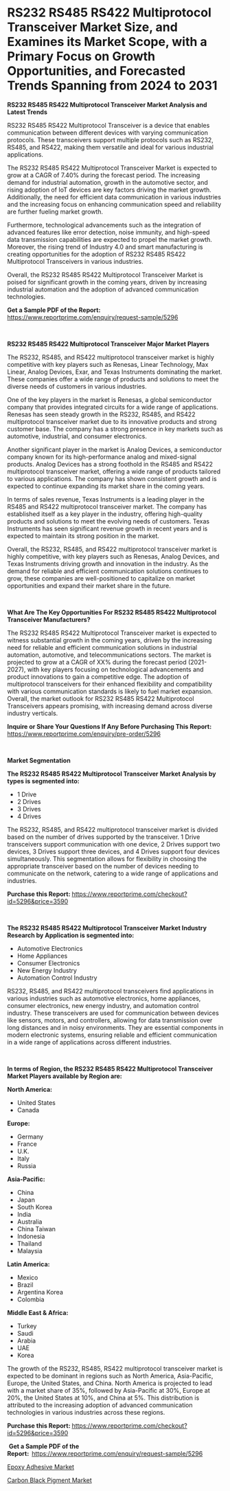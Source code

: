 <p><h1>RS232 RS485 RS422 Multiprotocol Transceiver Market Size, and Examines its Market Scope, with a Primary Focus on Growth Opportunities, and Forecasted Trends Spanning from 2024 to 2031</h1></p><p><strong>RS232 RS485 RS422 Multiprotocol Transceiver Market Analysis and Latest Trends</strong></p>
<p><p>RS232 RS485 RS422 Multiprotocol Transceiver is a device that enables communication between different devices with varying communication protocols. These transceivers support multiple protocols such as RS232, RS485, and RS422, making them versatile and ideal for various industrial applications.</p><p>The RS232 RS485 RS422 Multiprotocol Transceiver Market is expected to grow at a CAGR of 7.40% during the forecast period. The increasing demand for industrial automation, growth in the automotive sector, and rising adoption of IoT devices are key factors driving the market growth. Additionally, the need for efficient data communication in various industries and the increasing focus on enhancing communication speed and reliability are further fueling market growth.</p><p>Furthermore, technological advancements such as the integration of advanced features like error detection, noise immunity, and high-speed data transmission capabilities are expected to propel the market growth. Moreover, the rising trend of Industry 4.0 and smart manufacturing is creating opportunities for the adoption of RS232 RS485 RS422 Multiprotocol Transceivers in various industries.</p><p>Overall, the RS232 RS485 RS422 Multiprotocol Transceiver Market is poised for significant growth in the coming years, driven by increasing industrial automation and the adoption of advanced communication technologies.</p></p>
<p><strong>Get a Sample PDF of the Report:&nbsp;</strong> <a href="https://www.reportprime.com/enquiry/request-sample/5296">https://www.reportprime.com/enquiry/request-sample/5296</a></p>
<p>&nbsp;</p>
<p><strong>RS232 RS485 RS422 Multiprotocol Transceiver Major Market Players</strong></p>
<p><p>The RS232, RS485, and RS422 multiprotocol transceiver market is highly competitive with key players such as Renesas, Linear Technology, Max Linear, Analog Devices, Exar, and Texas Instruments dominating the market. These companies offer a wide range of products and solutions to meet the diverse needs of customers in various industries.</p><p>One of the key players in the market is Renesas, a global semiconductor company that provides integrated circuits for a wide range of applications. Renesas has seen steady growth in the RS232, RS485, and RS422 multiprotocol transceiver market due to its innovative products and strong customer base. The company has a strong presence in key markets such as automotive, industrial, and consumer electronics.</p><p>Another significant player in the market is Analog Devices, a semiconductor company known for its high-performance analog and mixed-signal products. Analog Devices has a strong foothold in the RS485 and RS422 multiprotocol transceiver market, offering a wide range of products tailored to various applications. The company has shown consistent growth and is expected to continue expanding its market share in the coming years.</p><p>In terms of sales revenue, Texas Instruments is a leading player in the RS485 and RS422 multiprotocol transceiver market. The company has established itself as a key player in the industry, offering high-quality products and solutions to meet the evolving needs of customers. Texas Instruments has seen significant revenue growth in recent years and is expected to maintain its strong position in the market.</p><p>Overall, the RS232, RS485, and RS422 multiprotocol transceiver market is highly competitive, with key players such as Renesas, Analog Devices, and Texas Instruments driving growth and innovation in the industry. As the demand for reliable and efficient communication solutions continues to grow, these companies are well-positioned to capitalize on market opportunities and expand their market share in the future.</p></p>
<p>&nbsp;</p>
<p><strong>What Are The Key Opportunities For RS232 RS485 RS422 Multiprotocol Transceiver Manufacturers?</strong></p>
<p><p>The RS232 RS485 RS422 Multiprotocol Transceiver market is expected to witness substantial growth in the coming years, driven by the increasing need for reliable and efficient communication solutions in industrial automation, automotive, and telecommunications sectors. The market is projected to grow at a CAGR of XX% during the forecast period (2021-2027), with key players focusing on technological advancements and product innovations to gain a competitive edge. The adoption of multiprotocol transceivers for their enhanced flexibility and compatibility with various communication standards is likely to fuel market expansion. Overall, the market outlook for RS232 RS485 RS422 Multiprotocol Transceivers appears promising, with increasing demand across diverse industry verticals.</p></p>
<p><strong>Inquire or Share Your Questions If Any Before Purchasing This Report:</strong> <a href="https://www.reportprime.com/enquiry/pre-order/5296">https://www.reportprime.com/enquiry/pre-order/5296</a></p>
<p>&nbsp;</p>
<p><strong>Market Segmentation</strong></p>
<p><strong>The RS232 RS485 RS422 Multiprotocol Transceiver Market Analysis by types is segmented into:</strong></p>
<p><ul><li>1 Drive</li><li>2 Drives</li><li>3 Drives</li><li>4 Drives</li></ul></p>
<p><p>The RS232, RS485, and RS422 multiprotocol transceiver market is divided based on the number of drives supported by the transceiver. 1 Drive transceivers support communication with one device, 2 Drives support two devices, 3 Drives support three devices, and 4 Drives support four devices simultaneously. This segmentation allows for flexibility in choosing the appropriate transceiver based on the number of devices needing to communicate on the network, catering to a wide range of applications and industries.</p></p>
<p><strong>Purchase this Report:&nbsp;</strong><a href="https://www.reportprime.com/checkout?id=5296&price=3590">https://www.reportprime.com/checkout?id=5296&price=3590</a></p>
<p>&nbsp;</p>
<p><strong>The RS232 RS485 RS422 Multiprotocol Transceiver Market Industry Research by Application is segmented into:</strong></p>
<p><ul><li>Automotive Electronics</li><li>Home Appliances</li><li>Consumer Electronics</li><li>New Energy Industry</li><li>Automation Control Industry</li></ul></p>
<p><p>RS232, RS485, and RS422 multiprotocol transceivers find applications in various industries such as automotive electronics, home appliances, consumer electronics, new energy industry, and automation control industry. These transceivers are used for communication between devices like sensors, motors, and controllers, allowing for data transmission over long distances and in noisy environments. They are essential components in modern electronic systems, ensuring reliable and efficient communication in a wide range of applications across different industries.</p></p>
<p>&nbsp;</p>
<p><strong>In terms of Region, the RS232 RS485 RS422 Multiprotocol Transceiver Market Players available by Region are:</strong></p>
<p>
    <p> <strong> North America: </strong>
        <ul>
            <li>United States</li>
            <li>Canada</li>
        </ul>
        </p> 
    <p> <strong> Europe: </strong>
        <ul>
            <li>Germany</li>
            <li>France</li>
            <li>U.K.</li>
            <li>Italy</li>
            <li>Russia</li>
        </ul>
        </p> 
    <p> <strong> Asia-Pacific: </strong>
        <ul>
            <li>China</li>
            <li>Japan</li>
            <li>South Korea</li>
            <li>India</li>
            <li>Australia</li>
            <li>China Taiwan</li>
            <li>Indonesia</li>
            <li>Thailand</li>
            <li>Malaysia</li>
        </ul>
        </p> 
    <p> <strong> Latin America: </strong>
        <ul>
            <li>Mexico</li>
            <li>Brazil</li>
            <li>Argentina Korea</li>
            <li>Colombia</li>
        </ul>
        </p> 
    <p> <strong> Middle East & Africa: </strong>
        <ul>
            <li>Turkey</li>
            <li>Saudi</li>
            <li>Arabia</li>
            <li>UAE</li>
            <li>Korea</li>
        </ul>
    </p>
    </p>
<p><p>The growth of the RS232, RS485, RS422 multiprotocol transceiver market is expected to be dominant in regions such as North America, Asia-Pacific, Europe, the United States, and China. North America is projected to lead with a market share of 35%, followed by Asia-Pacific at 30%, Europe at 20%, the United States at 10%, and China at 5%. This distribution is attributed to the increasing adoption of advanced communication technologies in various industries across these regions.</p></p>
<p><strong>Purchase this Report: </strong><a href="https://www.reportprime.com/checkout?id=5296&price=3590">https://www.reportprime.com/checkout?id=5296&price=3590</a></p>
<p>&nbsp;<strong>Get a Sample PDF of the Report:&nbsp;&nbsp;</strong><a href="https://www.reportprime.com/enquiry/request-sample/5296">https://www.reportprime.com/enquiry/request-sample/5296</a></p>
<p><strong></strong></p>
<p><p><a href="https://cautious-neon-760.notion.site/Epoxy-Adhesive-Market-Size-2024-2031-Global-Industrial-Analysis-Key-Geographical-Regions-Market--fbc4415313da4b45aaea1b04689678a8">Epoxy Adhesive Market</a></p><p><a href="https://frill-swim-3cd.notion.site/Carbon-Black-Pigment-Market-with-the-goal-of-estimating-the-market-size-and-future-growth-potential--1bd34ee1452d404d82d6e015b9118053">Carbon Black Pigment Market</a></p></p>
